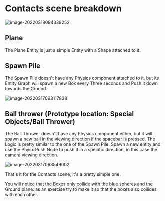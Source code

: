 # Contacts scene breakdown

![image-20220318094339252](https://www.dropbox.com/s/s2ocyt0bcywxjkl/image-20220318094339252.png?dl=1)

## Plane

The Plane Entity is just a simple Entity with a Shape attached to it.



## Spawn Pile

The Spawn Pile doesn't have any Physics component attached to it, but its Entity Graph will spawn a new Box every Three seconds and Push it down towards the Ground.

![image-20220317093117838](https://www.dropbox.com/s/pn0mnz7l1vcac8u/image-20220317093117838.png?dl=1)



## Ball thrower (Prototype location: Special Objects/Ball Thrower)

The Ball Thrower doesn't have any Physics component either, but it will spawn a new ball in the viewing direction if the spacebar is pressed. The Logic is pretty similar to the one of the Spawn Pile: Spawn a new entity and use the Physx Push Node to push it in a specific direction, in this case the camera viewing direction.

![image-20220317093549002](https://www.dropbox.com/s/yxmcg9znvubo4jp/image-20220317093549002.png?dl=1)



That's it for the Contacts scene, it's a pretty simple one.

You will notice that the Boxes only collide with the blue spheres and the Ground plane: as an exercise try to make it so that the boxes also collides with each other.